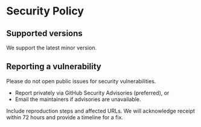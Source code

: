 # Security Policy

## Supported versions

We support the latest minor version.

## Reporting a vulnerability

Please do not open public issues for security vulnerabilities.

- Report privately via GitHub Security Advisories (preferred), or
- Email the maintainers if advisories are unavailable.

Include reproduction steps and affected URLs. We will acknowledge receipt within 72 hours and provide a timeline for a fix.
